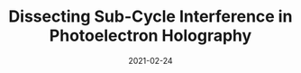 ---
title: "Dissecting Sub-Cycle Interference in Photoelectron Holography"
collection: publications
permalink: " /publication/2021-02-24-Dissecting Sub-Cycle Interference in Photoelectron Holography"
date: 2021-02-24
venue: 'arXiv'
paperurl: 'https://arxiv.org/abs/2102.12000'
citation: 'Nicholas Werby, Andrew S. Maxwell, Ruaridh Forbes, Philip H. Bucksbaum, Carla Figueira de Morisson Faria, arXiv:2102.12000 (2021)'
---